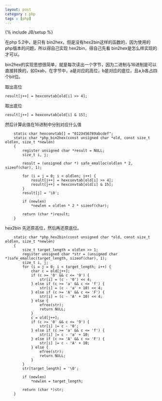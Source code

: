 ```yaml
---
layout: post
category : php
tags : [php]
---
```

{% include JB/setup %}

在php 5.2中，是只有 bin2hex，但是没有hex2bin这样的函数的，因为使用的php版本的问题，所以得自己实现 hex2bin，得自己先看 bin2hex是怎么样实现的才可以。

bin2hex的实现思想很简单，就是每次读出一个字节，因为二进制与16进制是可以直接转换的，如0xab，在字节中，a是对应的高位，b是对应的底位，且a,b各占四个bit位。

取出高位

    result[j++] = hexconvtab[old[i] >> 4]; 

取出底位

    result[j++] = hexconvtab[old[i] & 15]; 


然后计算此值在16进制中分别对应什么值

        static char hexconvtab[] = "0123456789abcdef";
        static char *php_bin2hex(const unsigned char *old, const size_t oldlen, size_t *newlen)
        { 
            register unsigned char *result = NULL;
            size_t i, j;          

            result = (unsigned char *) safe_emalloc(oldlen * 2, sizeof(char), 1);

            for (i = j = 0; i < oldlen; i++) {
                result[j++] = hexconvtab[old[i] >> 4]; 
                result[j++] = hexconvtab[old[i] & 15]; 
            }
            result[j] = '\0';     

            if (newlen)           
                *newlen = oldlen * 2 * sizeof(char); 

            return (char *)result;
        }

hex2bin
先还原高位，然后再还原底位。

        static char *php_hex2bin(const unsigned char *old, const size_t oldlen, size_t *newlen)
        {
            size_t target_length = oldlen >> 1;
            register unsigned char *str = (unsigned char *)safe_emalloc(target_length, sizeof(char), 1);
            size_t i, j;
            for (i = j = 0; i < target_length; i++) {
                char c = old[j++];
                if (c >= '0' && c <= '9') {
                    str[i] = (c - '0') << 4;
                } else if (c >= 'a' && c <= 'f') {
                    str[i] = (c - 'a' + 10) << 4;
                } else if (c >= 'A' && c <= 'F') {
                    str[i] = (c - 'A' + 10) << 4;
                } else {
                    efree(str);
                    return NULL;
                }
                c = old[j++];
                if (c >= '0' && c <= '9') {
                    str[i] |= c - '0';
                } else if (c >= 'a' && c <= 'f') {
                    str[i] |= c - 'a' + 10;
                } else if (c >= 'A' && c <= 'F') {
                    str[i] |= c - 'A' + 10;
                } else {
                    efree(str);
                    return NULL;
                }
            }
            str[target_length] = '\0';

            if (newlen)
                *newlen = target_length;

            return (char *)str;
        }


